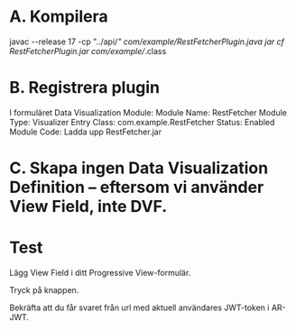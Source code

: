 # A. Kompilera
javac --release 17 -cp "../api/*" com/example/RestFetcherPlugin.java
jar cf RestFetcherPlugin.jar com/example/*.class

# B. Registrera plugin
I formuläret Data Visualization Module:
    Module Name: RestFetcher
    Module Type: Visualizer
    Entry Class: com.example.RestFetcher
    Status: Enabled
    Module Code: Ladda upp RestFetcher.jar

# C. Skapa ingen Data Visualization Definition – eftersom vi använder View Field, inte DVF.


# Test
Lägg View Field i ditt Progressive View-formulär.

Tryck på knappen.

Bekräfta att du får svaret från url med aktuell användares JWT-token i AR-JWT.